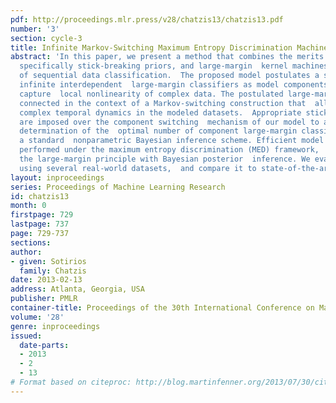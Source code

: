 ```yaml
---
pdf: http://proceedings.mlr.press/v28/chatzis13/chatzis13.pdf
number: '3'
section: cycle-3
title: Infinite Markov-Switching Maximum Entropy Discrimination Machines
abstract: 'In this paper, we present a method that combines the merits of Bayesian  nonparametrics,
  specifically stick-breaking priors, and large-margin  kernel machines in the context
  of sequential data classification.  The proposed model postulates a set of (theoretically)
  infinite interdependent  large-margin classifiers as model components, that robustly
  capture  local nonlinearity of complex data. The postulated large-margin classifiers  are
  connected in the context of a Markov-switching construction that  allows for capturing
  complex temporal dynamics in the modeled datasets.  Appropriate stick-breaking priors
  are imposed over the component switching  mechanism of our model to allow for data-driven
  determination of the  optimal number of component large-margin classifiers, under
  a standard  nonparametric Bayesian inference scheme. Efficient model training  is
  performed under the maximum entropy discrimination (MED) framework,  which integrates
  the large-margin principle with Bayesian posterior  inference. We evaluate our method
  using several real-world datasets,  and compare it to state-of-the-art alternatives.   '
layout: inproceedings
series: Proceedings of Machine Learning Research
id: chatzis13
month: 0
firstpage: 729
lastpage: 737
page: 729-737
sections: 
author:
- given: Sotirios
  family: Chatzis
date: 2013-02-13
address: Atlanta, Georgia, USA
publisher: PMLR
container-title: Proceedings of the 30th International Conference on Machine Learning
volume: '28'
genre: inproceedings
issued:
  date-parts:
  - 2013
  - 2
  - 13
# Format based on citeproc: http://blog.martinfenner.org/2013/07/30/citeproc-yaml-for-bibliographies/
---
```

